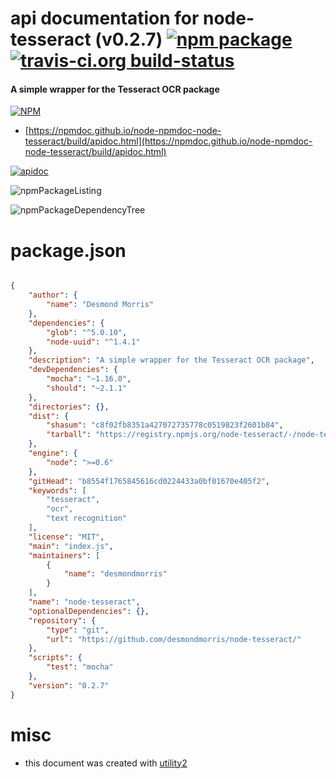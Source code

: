 # api documentation for  node-tesseract (v0.2.7)  [![npm package](https://img.shields.io/npm/v/npmdoc-node-tesseract.svg?style=flat-square)](https://www.npmjs.org/package/npmdoc-node-tesseract) [![travis-ci.org build-status](https://api.travis-ci.org/npmdoc/node-npmdoc-node-tesseract.svg)](https://travis-ci.org/npmdoc/node-npmdoc-node-tesseract)
#### A simple wrapper for the Tesseract OCR package

[![NPM](https://nodei.co/npm/node-tesseract.png?downloads=true&downloadRank=true&stars=true)](https://www.npmjs.com/package/node-tesseract)

- [https://npmdoc.github.io/node-npmdoc-node-tesseract/build/apidoc.html](https://npmdoc.github.io/node-npmdoc-node-tesseract/build/apidoc.html)

[![apidoc](https://npmdoc.github.io/node-npmdoc-node-tesseract/build/screenCapture.buildCi.browser.%252Ftmp%252Fbuild%252Fapidoc.html.png)](https://npmdoc.github.io/node-npmdoc-node-tesseract/build/apidoc.html)

![npmPackageListing](https://npmdoc.github.io/node-npmdoc-node-tesseract/build/screenCapture.npmPackageListing.svg)

![npmPackageDependencyTree](https://npmdoc.github.io/node-npmdoc-node-tesseract/build/screenCapture.npmPackageDependencyTree.svg)



# package.json

```json

{
    "author": {
        "name": "Desmond Morris"
    },
    "dependencies": {
        "glob": "^5.0.10",
        "node-uuid": "^1.4.1"
    },
    "description": "A simple wrapper for the Tesseract OCR package",
    "devDependencies": {
        "mocha": "~1.16.0",
        "should": "~2.1.1"
    },
    "directories": {},
    "dist": {
        "shasum": "c8f02fb8351a427072735778c0519823f2601b84",
        "tarball": "https://registry.npmjs.org/node-tesseract/-/node-tesseract-0.2.7.tgz"
    },
    "engine": {
        "node": ">=0.6"
    },
    "gitHead": "b8554f1765845616cd0224433a0bf01670e405f2",
    "keywords": [
        "tesseract",
        "ocr",
        "text recognition"
    ],
    "license": "MIT",
    "main": "index.js",
    "maintainers": [
        {
            "name": "desmondmorris"
        }
    ],
    "name": "node-tesseract",
    "optionalDependencies": {},
    "repository": {
        "type": "git",
        "url": "https://github.com/desmondmorris/node-tesseract/"
    },
    "scripts": {
        "test": "mocha"
    },
    "version": "0.2.7"
}
```



# misc
- this document was created with [utility2](https://github.com/kaizhu256/node-utility2)
